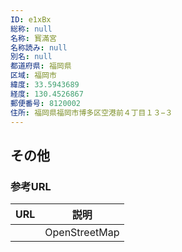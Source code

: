 ```yaml
---
ID: e1xBx
総称: null
名称: 寳滿宮
名称読み: null
別名: null
都道府県: 福岡県
区域: 福岡市
緯度: 33.5943689
経度: 130.4526867
郵便番号: 8120002
住所: 福岡県福岡市博多区空港前４丁目１３−３
---
```


## その他

### 参考URL

| URL | 説明          |
| --- | ------------- |
|     | OpenStreetMap |
